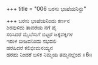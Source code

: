 +++
title = "006 ಬರಸು ಭಾಷೆಯನಿನ್ದು"

+++
ಬರಸು ಭಾಷೆಯನಿಂದು ಕರ್ಣನ  
ಶಿರವುಳಿದು ತಾವರೆಯ ನಗೆ ಪೈ  
ಸರಿಸಿದರೆ ಮೈಬೆಸುಗೆ ಬಿಟ್ಟರೆ ಜಕ್ಕವಕ್ಕಿಗಳ  
ಇರುಳ ಬೀಜವನಿಂದು ನಭದಲಿ  
ಹರಹಿದರೆ ಕಲಿಭೀಮನಯ್ಯನ  
ಹರಹು ನಿಂದರೆ ಬಳಿಕ ನಿಮ್ಮಯ ತಮ್ಮನಲ್ಲೆಂದ      ॥6॥
